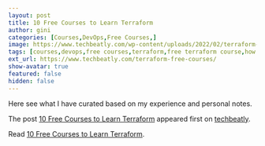 ```yaml
---
layout: post
title: 10 Free Courses to Learn Terraform
author: gini
categories: [Courses,DevOps,Free Courses,]
image: https://www.techbeatly.com/wp-content/uploads/2022/02/terraform-free-courses-1024x576.png
tags: [courses,devops,free courses,terraform,free terraform course,how to learn terraform,learn iac,learn terraform,terraform free course,what is terraform,]
ext_url: https://www.techbeatly.com/terraform-free-courses/
show-avatar: true
featured: false
hidden: false
---
```


<p>Here see what I have curated based on my experience and personal notes. </p>
<p>The post <a href="https://www.techbeatly.com/terraform-free-courses/">10 Free Courses to Learn Terraform</a> appeared first on <a href="https://www.techbeatly.com">techbeatly</a>.</p>

Read [10 Free Courses to Learn Terraform](https://www.techbeatly.com/terraform-free-courses/).